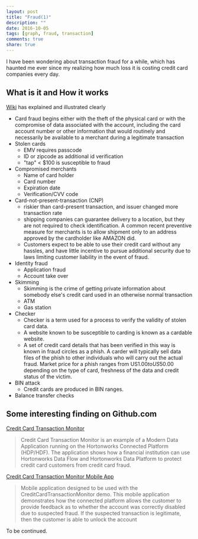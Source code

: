 ```yaml
---
layout: post
title: "Fraud(1)"
description: ""
date: 2016-10-05
tags: [graph, fraud, transaction]
comments: true
share: true
---
```


I have been wondering about transaction fraud for a while, which has haunted me ever since 
my realizing how much loss it is costing credit card companies every day. 

## What is it and How it works
[Wiki](https://en.wikipedia.org/wiki/Credit_card_fraud) has explained and illustrated clearly
* Card fraud begins either with the theft of the physical card or with the compromise of data associated with the account, 
including the card account number or other information that would routinely and 
necessarily be available to a merchant during a legitimate transaction
* Stolen cards
  * EMV requires passcode
  * ID or zipcode as additional id verification
  * "tap" < $100 is susceptible to fraud
* Compromised merchants 
  * Name of card holder
  * Card number
  * Expiration date
  * Verification/CVV code
* Card-not-present-transaction (CNP)
  * riskier than card-present transaction, and issuer changed more transaction rate
  * shipping companies can guarantee delivery to a location, but they are not required to check identification. 
  A common recent preventive measure for merchants is to allow shipment only to an address approved by the cardholder like AMAZON did. 
  * Customers expect to be able to use their credit card without any hassles, 
  and have little incentive to pursue additional security due to laws limiting customer liability in the event of fraud.
* Identity fraud
  * Application fraud
  * Account take over
* Skimming
  * Skimming is the crime of getting private information about somebody else's credit card used in an otherwise normal transaction
  * ATM
  * Gas station
* Checker
  * Checker is a term used for a process to verify the validity of stolen card data.
  * A website known to be susceptible to carding is known as a cardable website.
  * A set of credit card details that has been verified in this way is known in fraud circles as a phish. 
  A carder will typically sell data files of the phish to other individuals who will carry out the actual fraud. 
  Market price for a phish ranges from US$1.00 to US$50.00 depending on the type of card, 
  freshness of the data and credit status of the victim.
* BIN attack
  * Credit cards are produced in BIN ranges. 
* Balance transfer checks
  
## Some interesting finding on Github.com
[Credit Card Transaction Monitor](https://github.com/vakshorton/CreditCardTransactionMonitor) 
> Credit Card Transaction Monitor is an example of a Modern Data Application running on the Hortonworks Connected Platform (HDP/HDF).
The application shows how a financial institution can use Hortonworks Data Flow and Hortonworks Data Platform to 
protect credit card customers from credit card fraud. 

[Credit Card Transaction Monitor Mobile App](https://github.com/vakshorton/CreditCardTransactionMonitorMobileApp)
> Mobile application designed to be used with the CreditCardTransactionMonitor demo.
This mobile application demonstrates how the connected platform allows the customer to provide feedback as 
to whether the account was correctly disabled due to suspected fraud. If the suspected transaction is legitimate, 
then the customer is able to unlock the account

To be continued. 
